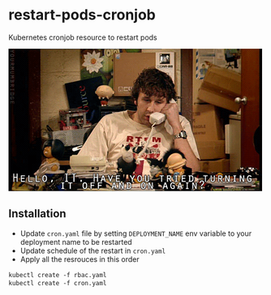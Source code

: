 # restart-pods-cronjob

Kubernetes cronjob resource to restart pods

![restart](restart.gif)


## Installation

- Update  `cron.yaml` file by setting `DEPLOYMENT_NAME` env variable to your deployment name to be restarted
- Update schedule of the restart in `cron.yaml` 
- Apply all the resrouces in this order

```
kubectl create -f rbac.yaml
kubectl create -f cron.yaml
```


